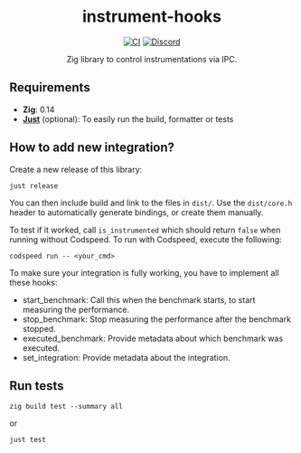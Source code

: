 <div align="center">
<h1>instrument-hooks</h1>

[![CI](https://github.com/CodSpeedHQ/instrument-hooks/actions/workflows/ci.yml/badge.svg)](https://github.com/CodSpeedHQ/instrument-hooks/actions/workflows/ci.yml)
[![Discord](https://img.shields.io/badge/chat%20on-discord-7289da.svg)](https://discord.com/invite/MxpaCfKSqF)

Zig library to control instrumentations via IPC.

</div>

## Requirements

- **Zig**: 0.14
- [**Just**](https://github.com/casey/just) (optional): To easily run the build, formatter or tests

## How to add new integration?

Create a new release of this library:
```shell
just release
```

You can then include build and link to the files in `dist/`. Use the `dist/core.h` header to automatically generate bindings, or create them manually.

To test if it worked, call `is_instrumented` which should return `false` when running without Codspeed. To run with Codspeed, execute the following:
```
codspeed run -- <your_cmd>
```

To make sure your integration is fully working, you have to implement all these hooks:
- start_benchmark: Call this when the benchmark starts, to start measuring the performance.
- stop_benchmark: Stop measuring the performance after the benchmark stopped.
- executed_benchmark: Provide metadata about which benchmark was executed.
- set_integration: Provide metadata about the integration.

## Run tests

```
zig build test --summary all
```
or
```
just test
```

